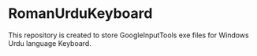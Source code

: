 # RomanUrduKeyboard
This repository is created to store GoogleInputTools exe files for Windows Urdu language Keyboard.
